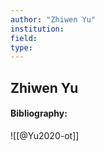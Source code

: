 ```yaml
---
author: "Zhiwen Yu"
institution:
field:
type:
---
```


## Zhiwen Yu
#### Bibliography:

![[@Yu2020-ot]]